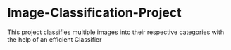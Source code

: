 # Image-Classification-Project
This project classifies multiple images into their respective categories with the help of an efficient Classifier
